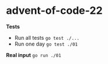# advent-of-code-22

**Tests**
- Run all tests `go test ./...`
- Run one day `go test ./01`

**Real input**
`go run ./01`
